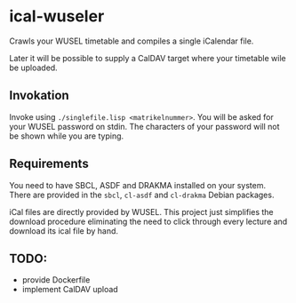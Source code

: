 # ical-wuseler

Crawls your WUSEL timetable and compiles a single iCalendar file.

Later it will be possible to supply a CalDAV target where your timetable
wile be uploaded.

## Invokation

Invoke using `./singlefile.lisp <matrikelnummer>`. You will be asked for your
WUSEL password on stdin. The characters of your password will not be
shown while you are typing.

## Requirements

You need to have SBCL, ASDF and DRAKMA
installed on your system. There are provided in the `sbcl`, `cl-asdf` and
`cl-drakma` Debian packages.

iCal files are directly provided by WUSEL. This project just simplifies the
download procedure eliminating the need to click through every lecture and
download its ical file by hand.

## TODO:
 - provide Dockerfile
 - implement CalDAV upload
